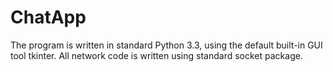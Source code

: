 # ChatApp
The program is written in standard Python 3.3, using the default built-in GUI tool tkinter. All network code is written using standard socket package.
